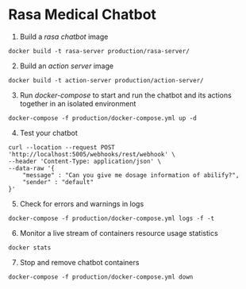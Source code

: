 ﻿# Rasa Medical Chatbot

1. Build a *rasa chatbot* image

```
docker build -t rasa-server production/rasa-server/
```

2. Build an *action server* image 

```
docker build -t action-server production/action-server/
```

3. Run *docker-compose* to start and run the chatbot and its actions together in an isolated environment
```
docker-compose -f production/docker-compose.yml up -d
```

4. Test your chatbot
```
curl --location --request POST 'http://localhost:5005/webhooks/rest/webhook' \
--header 'Content-Type: application/json' \
--data-raw '{
    "message" : "Can you give me dosage information of abilify?",
    "sender" : "default"
}'
```

5. Check for errors and warnings in logs
```
docker-compose -f production/docker-compose.yml logs -f -t
```

6. Monitor a live stream of containers resource usage statistics
```
docker stats
```

7. Stop and remove chatbot containers
```
docker-compose -f production/docker-compose.yml down
```
